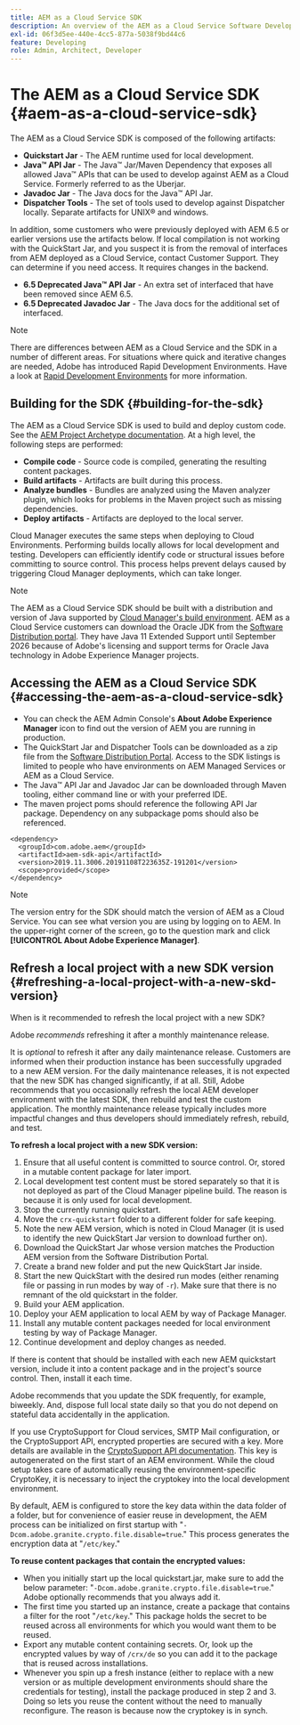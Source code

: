 ```yaml
---
title: AEM as a Cloud Service SDK
description: An overview of the AEM as a Cloud Service Software Development Kit.
exl-id: 06f3d5ee-440e-4cc5-877a-5038f9bd44c6
feature: Developing
role: Admin, Architect, Developer
---
```

# The AEM as a Cloud Service SDK {#aem-as-a-cloud-service-sdk}

The AEM as a Cloud Service SDK is composed of the following artifacts:

* **Quickstart Jar** - The AEM runtime used for local development.
* **Java&trade; API Jar** - The Java&trade; Jar/Maven Dependency that exposes all allowed Java&trade; APIs that can be used to develop against AEM as a Cloud Service. Formerly referred to as the Uberjar.
* **Javadoc Jar** - The Java docs for the Java&trade; API Jar.
* **Dispatcher Tools** - The set of tools used to develop against Dispatcher locally. Separate artifacts for UNIX&reg; and windows.

In addition, some customers who were previously deployed with AEM 6.5 or earlier versions use the artifacts below. If local compilation is not working with the QuickStart Jar, and you suspect it is from the removal of interfaces from AEM deployed as a Cloud Service, contact Customer Support. They can determine if you need access. It requires changes in the backend.

* **6.5 Deprecated Java&trade; API Jar** - An extra set of interfaced that have been removed since AEM 6.5.
* **6.5 Deprecated Javadoc Jar** - The Java docs for the additional set of interfaced.

>[!NOTE]
> 
> There are differences between AEM as a Cloud Service and the SDK in a number of different areas. For situations where quick and iterative changes are needed, Adobe has introduced Rapid Development Environments. Have a look at [Rapid Development Environments](/help/implementing/developing/introduction/rapid-development-environments.md) for more information.

## Building for the SDK {#building-for-the-sdk}

The AEM as a Cloud Service SDK is used to build and deploy custom code. See the [AEM Project Archetype documentation](https://experienceleague.adobe.com/en/docs/experience-manager-core-components/using/developing/archetype/using). At a high level, the following steps are performed:

* **Compile code** - Source code is compiled, generating the resulting content packages.
* **Build artifacts** - Artifacts are built during this process.
* **Analyze bundles** - Bundles are analyzed using the Maven analyzer plugin, which looks for problems in the Maven project such as missing dependencies.
* **Deploy artifacts** - Artifacts are deployed to the local server.

Cloud Manager executes the same steps when deploying to Cloud Environments. Performing builds locally allows for local development and testing. Developers can efficiently identify code or structural issues before committing to source control. This process helps prevent delays caused by triggering Cloud Manager deployments, which can take longer.

>[!NOTE]
>
>The AEM as a Cloud Service SDK should be built with a distribution and version of Java supported by [Cloud Manager's build environment](/help/implementing/cloud-manager/getting-access-to-aem-in-cloud/build-environment-details.md). AEM as a Cloud Service customers can download the Oracle JDK from the [Software Distribution portal](https://experience.adobe.com/#/downloads/content/software-distribution/en/aemcloud.html). They have Java 11 Extended Support until September 2026 because of Adobe's licensing and support terms for Oracle Java technology in Adobe Experience Manager projects.

## Accessing the AEM as a Cloud Service SDK {#accessing-the-aem-as-a-cloud-service-sdk}

* You can check the AEM Admin Console's **About Adobe Experience Manager** icon to find out the version of AEM you are running in production.
* The QuickStart Jar and Dispatcher Tools can be downloaded as a zip file from the [Software Distribution Portal](https://experience.adobe.com/#/downloads/content/software-distribution/en/aemcloud.html). Access to the SDK listings is limited to people who have environments on AEM Managed Services or AEM as a Cloud Service.
* The Java&trade; API Jar and Javadoc Jar can be downloaded through Maven tooling, either command line or with your preferred IDE.
* The maven project poms should reference the following API Jar package. Dependency on any subpackage poms should also be referenced.

```
<dependency>
  <groupId>com.adobe.aem</groupId>
  <artifactId>aem-sdk-api</artifactId>
  <version>2019.11.3006.20191108T223635Z-191201</version>
  <scope>provided</scope>
</dependency>
```

>[!NOTE]
>
>The version entry for the SDK should match the version of AEM as a Cloud Service. You can see what version you are using by logging on to AEM. In the upper-right corner of the screen, go to the question mark and click **[!UICONTROL About Adobe Experience Manager]**.


## Refresh a local project with a new SDK version {#refreshing-a-local-project-with-a-new-skd-version}

When is it recommended to refresh the local project with a new SDK?

Adobe *recommends* refreshing it after a monthly maintenance release.

It is *optional* to refresh it after any daily maintenance release. Customers are informed when their production instance has been successfully upgraded to a new AEM version. For the daily maintenance releases, it is not expected that the new SDK has changed significantly, if at all. Still, Adobe recommends that you occasionally refresh the local AEM developer environment with the latest SDK, then rebuild and test the custom application. The monthly maintenance release typically includes more impactful changes and thus developers should immediately refresh, rebuild, and test.

**To refresh a local project with a new SDK version:**

1. Ensure that all useful content is committed to source control. Or, stored in a mutable content package for later import.
1. Local development test content must be stored separately so that it is not deployed as part of the Cloud Manager pipeline build. The reason is because it is only used for local development.
1. Stop the currently running quickstart.
1. Move the `crx-quickstart` folder to a different folder for safe keeping.
1. Note the new AEM version, which is noted in Cloud Manager (it is used to identify the new QuickStart Jar version to download further on).
1. Download the QuickStart Jar whose version matches the Production AEM version from the Software Distribution Portal.
1. Create a brand new folder and put the new QuickStart Jar inside.
1. Start the new QuickStart with the desired run modes (either renaming file or passing in run modes by way of `-r`).
   Make sure that there is no remnant of the old quickstart in the folder.
1. Build your AEM application.
1. Deploy your AEM application to local AEM by way of Package Manager.
1. Install any mutable content packages needed for local environment testing by way of Package Manager.
1. Continue development and deploy changes as needed.

If there is content that should be installed with each new AEM quickstart version, include it into a content package and in the project's source control. Then, install it each time.

Adobe recommends that you update the SDK frequently, for example, biweekly. And, dispose full local state daily so that you do not depend on stateful data accidentally in the application.

If you use CryptoSupport for Cloud services, SMTP Mail configuration, or the CryptoSupport API, encrypted properties are secured with a key. More details are available in the [CryptoSupport API documentation](https://developer.adobe.com/experience-manager/reference-materials/cloud-service/javadoc/com/adobe/granite/crypto/CryptoSupport.html). This key is autogenerated on the first start of an AEM environment. While the cloud setup takes care of automatically reusing the environment-specific CryptoKey, it is necessary to inject the cryptokey into the local development environment.

By default, AEM is configured to store the key data within the data folder of a folder, but for convenience of easier reuse in development, the AEM process can be initialized on first startup with "`-Dcom.adobe.granite.crypto.file.disable=true`." This process generates the encryption data at "`/etc/key`."

**To reuse content packages that contain the encrypted values:**

* When you initially start up the local quickstart.jar, make sure to add the below parameter: "`-Dcom.adobe.granite.crypto.file.disable=true`." Adobe optionally recommends that you always add it.
* The first time you started up an instance, create a package that contains a filter for the root "`/etc/key`." This package holds the secret to be reused across all environments for which you would want them to be reused.
* Export any mutable content containing secrets. Or, look up the encrypted values by way of `/crx/de` so you can add it to the package that is reused across installations.
* Whenever you spin up a fresh instance (either to replace with a new version or as multiple development environments should share the credentials for testing), install the package produced in step 2 and 3. Doing so lets you reuse the content without the need to manually reconfigure. The reason is because now the cryptokey is in synch.

